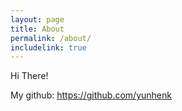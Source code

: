 ```yaml
---
layout: page
title: About
permalink: /about/
includelink: true
---
```


Hi There!

My github: https://github.com/yunhenk

